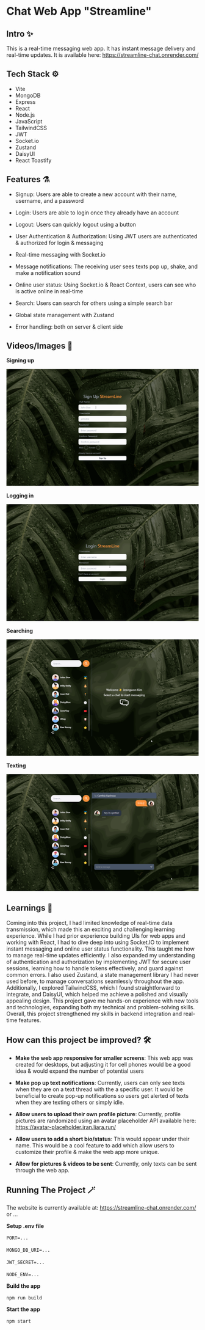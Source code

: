 # Chat Web App "Streamline"

## Intro ✨

This is a real-time messaging web app. It has instant message delivery and real-time updates. It is available here: <https://streamline-chat.onrender.com/>

## Tech Stack ⚙️

- Vite
- MongoDB
- Express
- React
- Node.js
- JavaScript
- TailwindCSS
- JWT
- Socket.io
- Zustand
- DaisyUI
- React Toastify


## Features ⚗️

* Signup: Users are able to create a new account with their name, username, and a password

* Login: Users are able to login once they already have an account

* Logout: Users can quickly logout using a button

* User Authentication & Authorization: Using JWT users are authenticated & authorized for login & messaging
  
* Real-time messaging with Socket.io
 
* Message notifications: The receiving user sees texts pop up, shake, and make a notification sound
   
* Online user status: Using Socket.io & React Context, users can see who is active online in real-time
  
* Search: Users can search for others using a simple search bar

* Global state management with Zustand

* Error handling: both on server & client side


## Videos/Images 🫧

**Signing up**

![](https://github.com/cespinozaa/chat-web-app/blob/main/gifs/signup.gif)

**Logging in**

![](https://github.com/cespinozaa/chat-web-app/blob/main/gifs/login.gif)

**Searching**

![](https://github.com/cespinozaa/chat-web-app/blob/main/gifs/searching.gif)

**Texting**

![](https://github.com/cespinozaa/chat-web-app/blob/main/gifs/texting.gif)



## Learnings 📖

Coming into this project, I had limited knowledge of real-time data transmission, which made this an exciting and challenging learning experience. While I had prior experience building UIs for web apps and working with React, I had to dive deep into using Socket.IO to implement instant messaging and online user status functionality. This taught me how to manage real-time updates efficiently. I also expanded my understanding of authentication and authorization by implementing JWT for secure user sessions, learning how to handle tokens effectively, and guard against common errors. I also used Zustand, a state management library I had never used before, to manage conversations seamlessly throughout the app. Additionally, I explored TailwindCSS, which I found straightforward to integrate, and DaisyUI, which helped me achieve a polished and visually appealing design. This project gave me hands-on experience with new tools and technologies, expanding both my technical and problem-solving skills. Overall, this project strengthened my skills in backend integration and real-time features. 


## How can this project be improved? 🛠️

* **Make the web app responsive for smaller screens**: This web app was created for desktops, but adjusting it for cell phones would be a good idea & would expand the number of potential users

* **Make pop up text notifications**: Currently, users can only see texts when they are on a text thread with the a specific user. It would be beneficial to create pop-up notifications so users get alerted of texts when they are texting others or simply idle.

* **Allow users to upload their own profile picture**: Currently, profile pictures are randomized using an avatar placeholder API available here: <https://avatar-placeholder.iran.liara.run/>

* **Allow users to add a short bio/status**: This would appear under their name. This would be a cool feature to add which allow users to customize their profile & make the web app more unique.

* **Allow for pictures & videos to be sent**: Currently, only texts can be sent through the web app.


## Running The Project 🪄

The website is currently available at: <https://streamline-chat.onrender.com/> or ...

**Setup .env file**
````
PORT=...

MONGO_DB_URI=...

JWT_SECRET=...

NODE_ENV=...
````

**Build the app**

````
npm run build
````

**Start the app**
````
npm start
````
